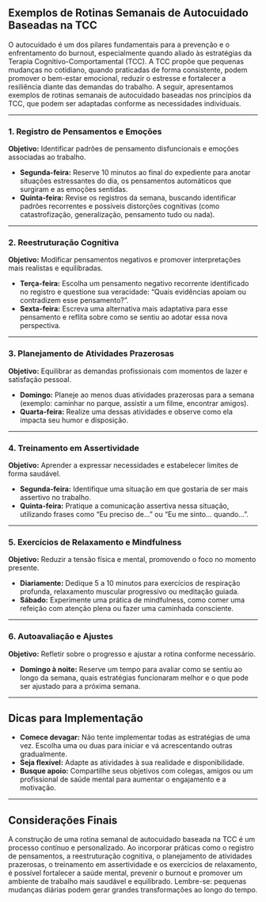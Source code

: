 
## Exemplos de Rotinas Semanais de Autocuidado Baseadas na TCC

O autocuidado é um dos pilares fundamentais para a prevenção e o enfrentamento do burnout, especialmente quando aliado às estratégias da Terapia Cognitivo-Comportamental (TCC). A TCC propõe que pequenas mudanças no cotidiano, quando praticadas de forma consistente, podem promover o bem-estar emocional, reduzir o estresse e fortalecer a resiliência diante das demandas do trabalho. A seguir, apresentamos exemplos de rotinas semanais de autocuidado baseadas nos princípios da TCC, que podem ser adaptadas conforme as necessidades individuais.

---

### 1. **Registro de Pensamentos e Emoções**

**Objetivo:** Identificar padrões de pensamento disfuncionais e emoções associadas ao trabalho.

- **Segunda-feira:** Reserve 10 minutos ao final do expediente para anotar situações estressantes do dia, os pensamentos automáticos que surgiram e as emoções sentidas.
- **Quinta-feira:** Revise os registros da semana, buscando identificar padrões recorrentes e possíveis distorções cognitivas (como catastrofização, generalização, pensamento tudo ou nada).

---

### 2. **Reestruturação Cognitiva**

**Objetivo:** Modificar pensamentos negativos e promover interpretações mais realistas e equilibradas.

- **Terça-feira:** Escolha um pensamento negativo recorrente identificado no registro e questione sua veracidade: “Quais evidências apoiam ou contradizem esse pensamento?”.
- **Sexta-feira:** Escreva uma alternativa mais adaptativa para esse pensamento e reflita sobre como se sentiu ao adotar essa nova perspectiva.

---

### 3. **Planejamento de Atividades Prazerosas**

**Objetivo:** Equilibrar as demandas profissionais com momentos de lazer e satisfação pessoal.

- **Domingo:** Planeje ao menos duas atividades prazerosas para a semana (exemplo: caminhar no parque, assistir a um filme, encontrar amigos).
- **Quarta-feira:** Realize uma dessas atividades e observe como ela impacta seu humor e disposição.

---

### 4. **Treinamento em Assertividade**

**Objetivo:** Aprender a expressar necessidades e estabelecer limites de forma saudável.

- **Segunda-feira:** Identifique uma situação em que gostaria de ser mais assertivo no trabalho.
- **Quinta-feira:** Pratique a comunicação assertiva nessa situação, utilizando frases como “Eu preciso de...” ou “Eu me sinto... quando...”.

---

### 5. **Exercícios de Relaxamento e Mindfulness**

**Objetivo:** Reduzir a tensão física e mental, promovendo o foco no momento presente.

- **Diariamente:** Dedique 5 a 10 minutos para exercícios de respiração profunda, relaxamento muscular progressivo ou meditação guiada.
- **Sábado:** Experimente uma prática de mindfulness, como comer uma refeição com atenção plena ou fazer uma caminhada consciente.

---

### 6. **Autoavaliação e Ajustes**

**Objetivo:** Refletir sobre o progresso e ajustar a rotina conforme necessário.

- **Domingo à noite:** Reserve um tempo para avaliar como se sentiu ao longo da semana, quais estratégias funcionaram melhor e o que pode ser ajustado para a próxima semana.

---

## Dicas para Implementação

- **Comece devagar:** Não tente implementar todas as estratégias de uma vez. Escolha uma ou duas para iniciar e vá acrescentando outras gradualmente.
- **Seja flexível:** Adapte as atividades à sua realidade e disponibilidade.
- **Busque apoio:** Compartilhe seus objetivos com colegas, amigos ou um profissional de saúde mental para aumentar o engajamento e a motivação.

---

## Considerações Finais

A construção de uma rotina semanal de autocuidado baseada na TCC é um processo contínuo e personalizado. Ao incorporar práticas como o registro de pensamentos, a reestruturação cognitiva, o planejamento de atividades prazerosas, o treinamento em assertividade e os exercícios de relaxamento, é possível fortalecer a saúde mental, prevenir o burnout e promover um ambiente de trabalho mais saudável e equilibrado. Lembre-se: pequenas mudanças diárias podem gerar grandes transformações ao longo do tempo.
```
